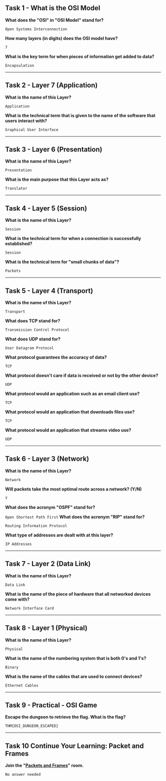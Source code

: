 ## Task 1 - What is the OSI Model
**What does the "OSI" in "OSI Model" stand for?**

`Open Systems Interconnection`

**How many layers (in digits) does the OSI model have?**

`7`

**What is the key term for when pieces of information get added to data?**

`Encapsulation`

------------
## Task 2 - Layer 7 (Application)
**What is the name of this Layer?**

`Application`

**What is the technical term that is given to the name of the software that users interact with?**

`Graphical User Interface`

------------
## Task 3 - Layer 6 (Presentation)
**What is the name of this Layer?**

`Presentation`

**What is the main purpose that this Layer acts as?**

`Translator`

------------
## Task 4 - Layer 5 (Session)
**What is the name of this Layer?**

`Session`

**What is the technical term for when a connection is successfully established?**

`Session`

**What is the technical term for "small chunks of data"?**

`Packets`

------------
## Task 5 - Layer 4 (Transport)
**What is the name of this Layer?**

`Transport`

**What does TCP stand for?**

`Transmission Control Protocol`

**What does UDP stand for?**

`User Datagram Protocol`

**What protocol guarantees the accuracy of data?**

`TCP`

**What protocol doesn't care if data is received or not by the other device?**

`UDP`

**What protocol would an application such as an email client use?**

`TCP`

**What protocol would an application that downloads files use?**

`TCP`

**What protocol would an application that streams video use?**

`UDP`

------------
## Task 6 - Layer 3 (Network)
**What is the name of this Layer?**

`Network`

**Will packets take the most optimal route across a network? (Y/N)**

`Y`

**What does the acronym "OSPF" stand for?**

`Open Shortest Path First`
**What does the acronym "RIP" stand for?**

`Routing Information Protocol`

**What type of addresses are dealt with at this layer?**

`IP Addresses`

------------
## Task 7 - Layer 2 (Data Link)
**What is the name of this Layer?**

`Data Link`

**What is the name of the piece of hardware that all networked devices come with?**

`Network Interface Card`

------------
## Task 8 - Layer 1 (Physical)
**What is the name of this Layer?**

`Physical`

**What is the name of the numbering system that is both 0's and 1's?**

`Binary`

**What is the name of the cables that are used to connect devices?**

`Ethernet Cables`

------------
## Task 9 - Practical - OSI Game
**Escape the dungeon to retrieve the flag. What is the flag?**

`THM{OSI_DUNGEON_ESCAPED}`

------------
## Task 10 Continue Your Learning: Packet and Frames

**Join the "[Packets and Frames](https://tryhackme.com/room/packetsframes "Packets and Frames")" room.**

`No answer needed`



